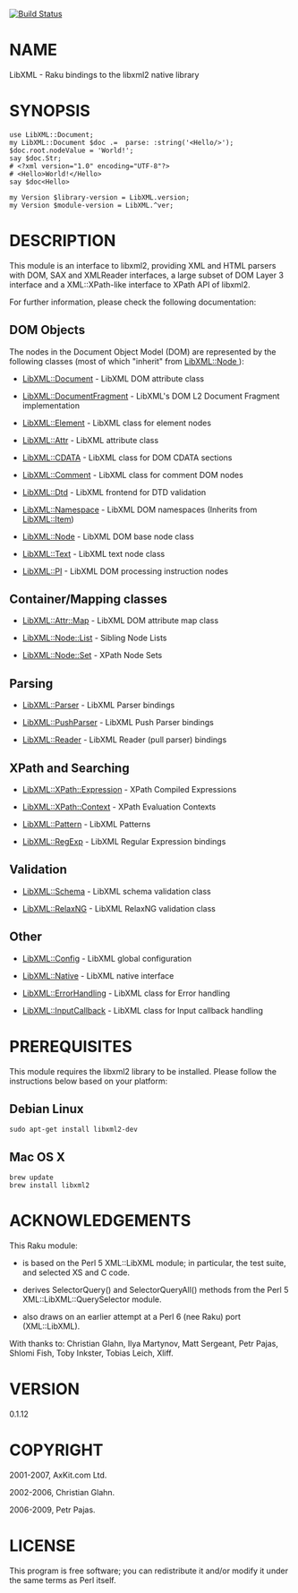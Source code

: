 [![Build Status](https://travis-ci.org/p6-xml/LibXML-raku.svg?branch=master)](https://travis-ci.org/p6-xml/LibXML-raku)

NAME
====

LibXML - Raku bindings to the libxml2 native library

SYNOPSIS
========

    use LibXML::Document;
    my LibXML::Document $doc .=  parse: :string('<Hello/>');
    $doc.root.nodeValue = 'World!';
    say $doc.Str;
    # <?xml version="1.0" encoding="UTF-8"?>
    # <Hello>World!</Hello>
    say $doc<Hello>

    my Version $library-version = LibXML.version;
    my Version $module-version = LibXML.^ver;

DESCRIPTION
===========

This module is an interface to libxml2, providing XML and HTML parsers with DOM, SAX and XMLReader interfaces, a large subset of DOM Layer 3 interface and a XML::XPath-like interface to XPath API of libxml2.

For further information, please check the following documentation:

DOM Objects
-----------

The nodes in the Document Object Model (DOM) are represented by the following classes (most of which "inherit" from [LibXML::Node ](LibXML::Node )):

  * [LibXML::Document](https://github.com/p6-xml/LibXML-p6/blob/master/doc/Document.md) - LibXML DOM attribute class

  * [LibXML::DocumentFragment](https://github.com/p6-xml/LibXML-p6/blob/master/doc/DocumentFragment.md) - LibXML's DOM L2 Document Fragment implementation

  * [LibXML::Element](https://github.com/p6-xml/LibXML-p6/blob/master/doc/Element.md) - LibXML class for element nodes

  * [LibXML::Attr](https://github.com/p6-xml/LibXML-p6/blob/master/doc/Attr.md) - LibXML attribute class

  * [LibXML::CDATA](https://github.com/p6-xml/LibXML-p6/blob/master/doc/CDATA.md) - LibXML class for DOM CDATA sections

  * [LibXML::Comment](https://github.com/p6-xml/LibXML-p6/blob/master/doc/Comment.md) - LibXML class for comment DOM nodes

  * [LibXML::Dtd](https://github.com/p6-xml/LibXML-p6/blob/master/doc/Dtd.md) - LibXML frontend for DTD validation

  * [LibXML::Namespace](https://github.com/p6-xml/LibXML-p6/blob/master/doc/Namespace.md) - LibXML DOM namespaces (Inherits from [LibXML::Item](https://github.com/p6-xml/LibXML-p6/blob/master/doc/Item.md))

  * [LibXML::Node](https://github.com/p6-xml/LibXML-p6/blob/master/doc/Node.md) - LibXML DOM base node class

  * [LibXML::Text](https://github.com/p6-xml/LibXML-p6/blob/master/doc/Text.md) - LibXML text node class

  * [LibXML::PI](https://github.com/p6-xml/LibXML-p6/blob/master/doc/PI.md) - LibXML DOM processing instruction nodes

Container/Mapping classes
-------------------------

  * [LibXML::Attr::Map](https://github.com/p6-xml/LibXML-p6/blob/master/doc/Attr/Map.md) - LibXML DOM attribute map class

  * [LibXML::Node::List](https://github.com/p6-xml/LibXML-p6/blob/master/doc/Node/List.md) - Sibling Node Lists

  * [LibXML::Node::Set](https://github.com/p6-xml/LibXML-p6/blob/master/doc/Node/Set.md) - XPath Node Sets

Parsing
-------

  * [LibXML::Parser](https://github.com/p6-xml/LibXML-p6/blob/master/doc/Parser.md) - LibXML Parser bindings

  * [LibXML::PushParser](https://github.com/p6-xml/LibXML-p6/blob/master/doc/Parser.md) - LibXML Push Parser bindings

  * [LibXML::Reader](https://github.com/p6-xml/LibXML-p6/blob/master/doc/Reader.md) - LibXML Reader (pull parser) bindings

XPath and Searching
-------------------

  * [LibXML::XPath::Expression](https://github.com/p6-xml/LibXML-p6/blob/master/doc/XPath/Context.md) - XPath Compiled Expressions

  * [LibXML::XPath::Context](https://github.com/p6-xml/LibXML-p6/blob/master/doc/XPath/Context.md) - XPath Evaluation Contexts

  * [LibXML::Pattern](https://github.com/p6-xml/LibXML-p6/blob/master/doc/Pattern.md) - LibXML Patterns

  * [LibXML::RegExp](https://github.com/p6-xml/LibXML-p6/blob/master/doc/RegExp.md) - LibXML Regular Expression bindings

Validation
----------

  * [LibXML::Schema](https://github.com/p6-xml/LibXML-p6/blob/master/doc/Schema.md) - LibXML schema validation class

  * [LibXML::RelaxNG](https://github.com/p6-xml/LibXML-p6/blob/master/doc/RelaxNG.md) - LibXML RelaxNG validation class

Other
-----

  * [LibXML::Config](https://github.com/p6-xml/LibXML-p6/blob/master/doc/Config.md) - LibXML global configuration

  * [LibXML::Native](https://github.com/p6-xml/LibXML-p6/blob/master/doc/Native.md) - LibXML native interface

  * [LibXML::ErrorHandling](https://github.com/p6-xml/LibXML-p6/blob/master/doc/ErrorHandling.md) - LibXML class for Error handling

  * [LibXML::InputCallback](https://github.com/p6-xml/LibXML-p6/blob/master/doc/InputCallback.md) - LibXML class for Input callback handling

PREREQUISITES
=============

This module requires the libxml2 library to be installed. Please follow the instructions below based on your platform:

Debian Linux
------------

    sudo apt-get install libxml2-dev

Mac OS X
--------

    brew update
    brew install libxml2

ACKNOWLEDGEMENTS
================

This Raku module:

  * is based on the Perl 5 XML::LibXML module; in particular, the test suite, and selected XS and C code.

  * derives SelectorQuery() and SelectorQueryAll() methods from the Perl 5 XML::LibXML::QuerySelector module.

  * also draws on an earlier attempt at a Perl 6 (nee Raku) port (XML::LibXML).

With thanks to: Christian Glahn, Ilya Martynov, Matt Sergeant, Petr Pajas, Shlomi Fish, Toby Inkster, Tobias Leich, Xliff.

VERSION
=======

0.1.12

COPYRIGHT
=========

2001-2007, AxKit.com Ltd.

2002-2006, Christian Glahn.

2006-2009, Petr Pajas.

LICENSE
=======

This program is free software; you can redistribute it and/or modify it under the same terms as Perl itself.

